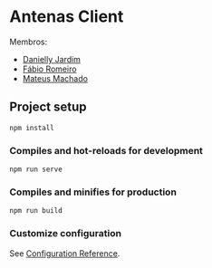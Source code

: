 # Antenas Client

Membros:
- [Danielly Jardim](https://github.com/daniellygj)
- [Fábio Romeiro](https://github.com/FabioRomeiro)
- [Mateus Machado](https://github.com/Mateusmsouza)

## Project setup
```
npm install
```

### Compiles and hot-reloads for development
```
npm run serve
```

### Compiles and minifies for production
```
npm run build
```

### Customize configuration
See [Configuration Reference](https://cli.vuejs.org/config/).
